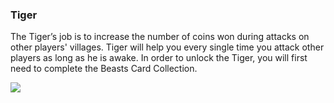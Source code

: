 ### Tiger
The Tiger’s job is to increase the number of coins won during attacks on other players' villages. Tiger will help you every single time you attack other players as long as he is awake.
In order to unlock the Tiger, you will first need to complete the Beasts Card Collection. 


![](https://moonactive.zendesk.com/hc/article_attachments/360005065353/Fox.jpeg)

